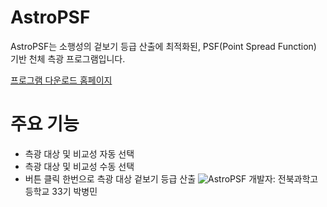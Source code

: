 # AstroPSF
AstroPSF는 소행성의 겉보기 등급 산출에 최적화된, PSF(Point Spread Function) 기반 천체 측광 프로그램입니다.

[프로그램 다운로드 홈페이지](https://sites.google.com/js.hs.kr/astropsv-psf/%ED%99%88)

# 주요 기능
- 측광 대상 및 비교성 자동 선택
- 측광 대상 및 비교성 수동 선택
- 버튼 클릭 한번으로 측광 대상 겉보기 등급 산출
![AstroPSF](https://github.com/minipigi/AstroPSF/blob/main/%E1%84%89%E1%85%B3%E1%84%8F%E1%85%B3%E1%84%85%E1%85%B5%E1%86%AB%E1%84%89%E1%85%A3%E1%86%BA.png)
개발자: 전북과학고등학교 33기 박병민
